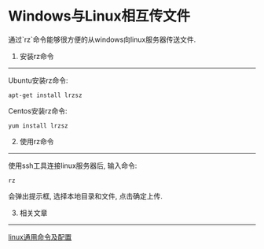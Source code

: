 Windows与Linux相互传文件
===

<div class="jumbotron">
<p>通过`rz`命令能够很方便的从windows向linux服务器传送文件.  </p>  
</div>

1. 安装rz命令
---

Ubuntu安装rz命令:

	apt-get install lrzsz
	
Centos安装rz命令:
	
	yum install lrzsz
	
2. 使用rz命令
---

使用ssh工具连接linux服务器后, 输入命令:

	rz
	
会弹出提示框, 选择本地目录和文件, 点击确定上传.


3. 相关文章
---

[linux通用命令及配置](http://localhost/article/linux/common/index.html)    